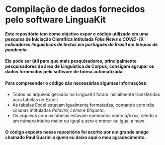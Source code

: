 # Compilação de dados fornecidos pelo software LinguaKit 

#### Este repositório tem como objetivo expor o código utilizado em uma pesquisa de Iniciação Científica intitulada <i>Fake News e COVID-19: indicadores linguísticos de textos em português do Brasil em tempos de pandemia</i>. 

#### Ele pode ser útil para que mais pesquisadores, principalmente pesquisadores da área de Linguística de Corpus, consigam agrupar os dados fornecidos pelo software de forma automatizada.

#### Para compreender o código são necessárias algumas informações:
- Todos os arquivos gerados no LinguaKit foram inicialmente transferidos para tabelas no Excel;
- As tabelas Excel estavam igualmente formatadas, contando com três colunas intituladas <i>Palavra</i>, <i>Lema</i> e <i>Etiqueta</i>;
- Os arquivos com as tabelas estavam nomeados como <i>afnxxx</i>, sendo x um número inteiro maior ou igual a zero e menor ou igual a nove. 

#### O código exposto nesse repositório foi escrito por um grande amigo chamado Raul Guarini a quem eu deixo aqui o meu agradecimento. 
